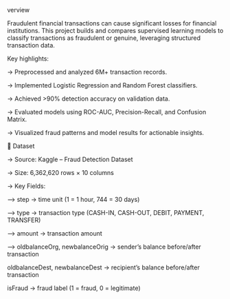verview

Fraudulent financial transactions can cause significant losses for financial institutions.
This project builds and compares supervised learning models to classify transactions as fraudulent or genuine, leveraging structured transaction data.

Key highlights:

-> Preprocessed and analyzed 6M+ transaction records.

-> Implemented Logistic Regression and Random Forest classifiers.

-> Achieved >90% detection accuracy on validation data.

-> Evaluated models using ROC-AUC, Precision-Recall, and Confusion Matrix.

-> Visualized fraud patterns and model results for actionable insights.

📂 Dataset

-> Source: Kaggle – Fraud Detection Dataset

-> Size: 6,362,620 rows × 10 columns

-> Key Fields:

  --> step → time unit (1 = 1 hour, 744 = 30 days)

  --> type → transaction type (CASH-IN, CASH-OUT, DEBIT, PAYMENT, TRANSFER)

  --> amount → transaction amount

  --> oldbalanceOrg, newbalanceOrig → sender’s balance before/after transaction

oldbalanceDest, newbalanceDest → recipient’s balance before/after transaction

isFraud → fraud label (1 = fraud, 0 = legitimate)
